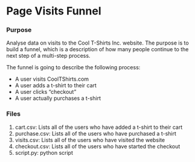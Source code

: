 # Page Visits Funnel

### Purpose
Analyse data on visits to the Cool T-Shirts Inc. website. The purpose is to build a funnel, which is a description of how many people continue to the next step of a multi-step process.

The funnel is going to describe the following process:

* A user visits CoolTShirts.com
* A user adds a t-shirt to their cart
* A user clicks “checkout”
* A user actually purchases a t-shirt

### Files 

1. cart.csv: Lists all of the users who have added a t-shirt to their cart
2. purchase.csv: Lists all of the users who have purchased a t-shirt
3. visits.csv: Lists all of the users who have visited the website
4. checkout.csv: Lists all of the users who have started the checkout
5. script.py: python script
